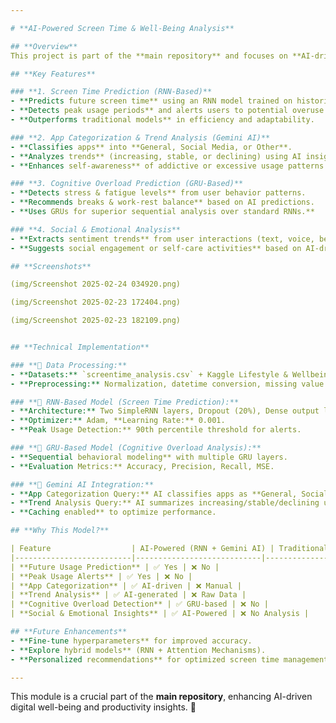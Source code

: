 ```yaml
---

# **AI-Powered Screen Time & Well-Being Analysis**  

## **Overview**  
This project is part of the **main repository** and focuses on **AI-driven screen time management** using **Recurrent Neural Networks (RNNs) and GRUs**. It provides insights into **screen usage trends, cognitive overload, and emotional well-being**. **Gemini AI** is integrated for **app categorization and trend analysis**, helping users manage their time effectively.  

## **Key Features**  

### **1. Screen Time Prediction (RNN-Based)**  
- **Predicts future screen time** using an RNN model trained on historical data.  
- **Detects peak usage periods** and alerts users to potential overuse.  
- **Outperforms traditional models** in efficiency and adaptability.  

### **2. App Categorization & Trend Analysis (Gemini AI)**  
- **Classifies apps** into **General, Social Media, or Other**.  
- **Analyzes trends** (increasing, stable, or declining) using AI insights.  
- **Enhances self-awareness** of addictive or excessive usage patterns.  

### **3. Cognitive Overload Prediction (GRU-Based)**  
- **Detects stress & fatigue levels** from user behavior patterns.  
- **Recommends breaks & work-rest balance** based on AI predictions.  
- **Uses GRUs for superior sequential analysis over standard RNNs.**  

### **4. Social & Emotional Analysis**  
- **Extracts sentiment trends** from user interactions (text, voice, behavior).  
- **Suggests social engagement or self-care activities** based on AI-driven emotional insights.  

## **Screenshots** 

(img/Screenshot 2025-02-24 034920.png)

(img/Screenshot 2025-02-23 172404.png)

(img/Screenshot 2025-02-23 182109.png)


## **Technical Implementation**  

### **📌 Data Processing:**  
- **Datasets:** `screentime_analysis.csv` + Kaggle Lifestyle & Wellbeing Data.  
- **Preprocessing:** Normalization, datetime conversion, missing value handling.  

### **📌 RNN-Based Model (Screen Time Prediction):**  
- **Architecture:** Two SimpleRNN layers, Dropout (20%), Dense output layer.  
- **Optimizer:** Adam, **Learning Rate:** 0.001.  
- **Peak Usage Detection:** 90th percentile threshold for alerts.  

### **📌 GRU-Based Model (Cognitive Overload Analysis):**  
- **Sequential behavioral modeling** with multiple GRU layers.  
- **Evaluation Metrics:** Accuracy, Precision, Recall, MSE.  

### **📌 Gemini AI Integration:**  
- **App Categorization Query:** AI classifies apps as **General, Social Media, or Other**.  
- **Trend Analysis Query:** AI summarizes increasing/stable/declining usage patterns.  
- **Caching enabled** to optimize performance.  

## **Why This Model?**  

| Feature                  | AI-Powered (RNN + Gemini AI) | Traditional Methods |
|--------------------------|----------------------------|---------------------|
| **Future Usage Prediction** | ✅ Yes | ❌ No |
| **Peak Usage Alerts** | ✅ Yes | ❌ No |
| **App Categorization** | ✅ AI-driven | ❌ Manual |
| **Trend Analysis** | ✅ AI-generated | ❌ Raw Data |
| **Cognitive Overload Detection** | ✅ GRU-based | ❌ No |
| **Social & Emotional Insights** | ✅ AI-Powered | ❌ No Analysis |

## **Future Enhancements**  
- **Fine-tune hyperparameters** for improved accuracy.  
- **Explore hybrid models** (RNN + Attention Mechanisms).  
- **Personalized recommendations** for optimized screen time management.  

---  
```

This module is a crucial part of the **main repository**, enhancing AI-driven digital well-being and productivity insights. 🚀